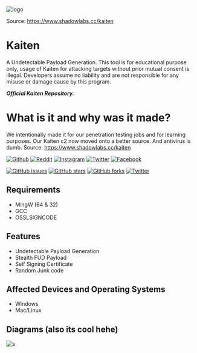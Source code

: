 
![logo](https://i.imgur.com/zDAgX52.png)

Source: https://www.shadowlabs.cc/kaiten
# Kaiten
A Undetectable Payload Generation.
This tool is for educational purpose only, usage of Kaiten for attacking targets without prior mutual consent is illegal. Developers assume no liability and are not responsible for any misuse or damage cause by this program.

***Official Kaiten Repository.***

# What is it and why was it made?
We intentionally made it for our penetration testing jobs and for learning purposes. Our Kaiten c2 now moved onto a better source. And antivirus is dumb.
Source: https://www.shadowlabs.cc/kaiten

[![Github](https://img.shields.io/badge/Github-Shadowlabs-green?style=for-the-badge&logo=github)](https://github.com/shadowlabscc)
[![Reddit](https://img.shields.io/badge/Reddit-Shadowlabs-orange?style=for-the-badge&logo=reddit)](https://reddit.com/r/shadowlabs)
[![Instagram](https://img.shields.io/badge/IG-shadowlabs-red?style=for-the-badge&logo=instagram)](https://www.instagram.com/shadowlabs.cc)
[![Twitter](https://img.shields.io/badge/Twitter-blue?style=for-the-badge&logo=twitter)](https://twitter.com/shadowlabscc)
[![Facebook](https://img.shields.io/badge/Facebook-purple?style=for-the-badge&logo=facebook)](https://facebook.com/shadowlabscc)

[![GitHub issues](https://img.shields.io/github/issues/shadowlabscc/Kaiten.svg)](https://github.com/shadowlabscc/ProjectOpal/issues)
[![GitHub stars](https://img.shields.io/github/stars/shadowlabscc/Kaiten.svg)](https://github.com/shadowlabscc/ProjectOpal/stargazers)
[![GitHub forks](https://img.shields.io/github/forks/shadowlabscc/Kaiten.svg)](https://github.com/shadowlabscc/Kaiten/network)
[![Twitter](https://img.shields.io/twitter/url/https/github.com/shadowlabscc/ProjectOpal.svg?style=popout)](https://twitter.com/intent/tweet?text=Wow:&url=https://github.com/shadowlabscc/Kaiten)

## Requirements
- MingW (64 & 32)
- GCC
- OSSLSIGNCODE

## Features

- Undetectable Payload Generation
- Stealth FUD Payload
- Self Signing Certificate
- Random Junk code

## Affected Devices and Operating Systems
- Windows
- Mac/Linux

## Diagrams (also its cool hehe)

![s](https://i.imgur.com/Nz5SvPU.png)
